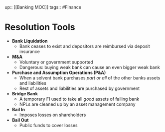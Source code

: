 up:: [[Banking MOC]]
tags:: #Finance 
# Resolution Tools
- **Bank Liquidation**
	- Bank ceases to exist and depositors are reimbursed via deposit insurance
- **M&A**
	- Voluntary or government supported
	- Dangerous: buying weak bank can cause an even bigger weak bank
- **Purchase and Assumption Operations (P&A)**
	- When a solvent bank purchases *part or all* of the other banks assets and liabilities
	- Rest of assets and liabilities are purchased by government
- **Bridge Bank**
	- A temporary FI used to take all *good* assets of failing bank
	- NPLs are cleaned up by an asset management company
- **Bail In**
	- Imposes losses on shareholders
- **Bail Out**
	- Public funds to cover losses